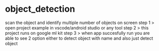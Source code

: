 # object_detection
scan the object and identify multiple number of objects on screen
step 1 > open project example in vscode/android studio or any tool
step 2 > this project runs on google ml kit
step 3 > when app succesfully run you are able to see 2 option either to detect object with name and also just detect object
